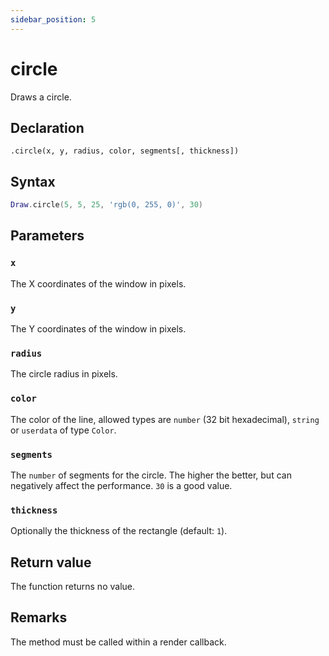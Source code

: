 ```yaml
---
sidebar_position: 5
---
```


# circle

Draws a circle.

## Declaration

`.circle(x, y, radius, color, segments[, thickness])`

## Syntax

```lua
Draw.circle(5, 5, 25, 'rgb(0, 255, 0)', 30)
```

## Parameters

### `x`

The X coordinates of the window in pixels.

### `y`

The Y coordinates of the window in pixels.

### `radius`

The circle radius in pixels.

### `color`

The color of the line, allowed types are `number` (32 bit hexadecimal), `string` or `userdata` of type `Color`.

### `segments`

The `number` of segments for the circle. The higher the better, but can negatively affect the performance. `30` is a good value.

### `thickness`

Optionally the thickness of the rectangle (default: `1`).

## Return value

The function returns no value.

## Remarks

The method must be called within a render callback.
